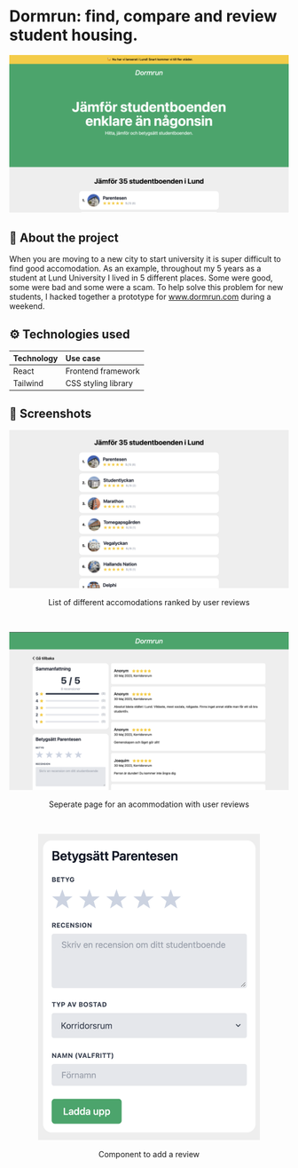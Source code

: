 <h1>
Dormrun:  find, compare and review student housing. 
</h1>

<p align="center">
<img src="/1.png"
	title="4" width="800" />
</p>

## 📖 About the project
When you are moving to a new city to start university it is super difficult to find good accomodation. As an example, throughout my 5 years as a student at Lund University I lived in 5 different places. Some were good, some were bad and some were a scam. To help solve this problem for new students, I hacked together a prototype for www.dormrun.com during a weekend.  

## ⚙️ Technologies used

Technology | Use case
| :--- | :--- 
React  | Frontend framework
Tailwind  | CSS styling library

## 📸 Screenshots


  <p align="center">
<img src="/2.png"
	title="2" width="800" /> 
	
 <p align="center">List of different accomodations ranked by user reviews
</p>
<br />

 </p>
 <p align="center">
<img src="/3.png"
	title="3" width="800" /> 
 <p align="center">Seperate page for an acommodation with user reviews
</p>
<br />

</p>
<p align="center">
<img src="/4.png"
	title="4" width="400" /> 
	<p align="center">Component to add a review
</p>

